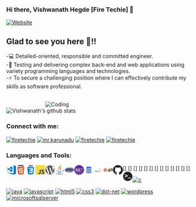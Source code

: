 ### Hi there, Vishwanath Hegde [Fire Techie] 👋

[![Website](https://firetechie.ml/wp-content/uploads/2020/07/Logo.png)](https://firetechie.ml)

## Glad to see you here 🤩!!

-💻 Detailed-oriented, responsible and committed engineer. <br>
-🎀 Testing and delivering complex back-end and web applications using variety programming languages and technologies. <br>
-⚡ To secure a challenging position where I can effectively contribute my skills as software professional. <br><br>

<img align="right" alt="Coding" width="400" src="http://www.lovelocaldesign.com/wp-content/uploads/2016/09/process-dev-banner2.gif">

![Vishwanath's github stats](https://github-readme-stats.vercel.app/api?username=firetechie)

### Connect with me:

<a href="https://linkedin.com/in/firetechie" target="_blank"><img align="center" src="https://cdn.jsdelivr.net/npm/simple-icons@3.0.1/icons/linkedin.svg" alt="firetechie" height="30" width="40" /></a>
<a href="https://instagram.com/mr.karunadu" target="_blank"><img align="center" src="https://cdn.jsdelivr.net/npm/simple-icons@3.0.1/icons/instagram.svg" alt="mr.karunadu" height="30" width="40" /></a>
<a href="https://www.facebook.com/firetechie" target="_blank"><img align="center" src="https://cdn.jsdelivr.net/npm/simple-icons@3.0.1/icons/facebook.svg" alt="firetechie" height="30" width="40" /></a>
<a href="https://www.twitter.com/firetechie" target="_blank"><img align="center" src="https://cdn.jsdelivr.net/npm/simple-icons@3.0.1/icons/twitter.svg" alt="firetechie" height="30" width="40" /></a><br />

### Languages and Tools:

[<img align="left" alt="Visual Studio Code" width="26px" src="https://raw.githubusercontent.com/github/explore/80688e429a7d4ef2fca1e82350fe8e3517d3494d/topics/visual-studio-code/visual-studio-code.png" />]
[<img align="left" alt="HTML5" width="26px" src="https://raw.githubusercontent.com/github/explore/80688e429a7d4ef2fca1e82350fe8e3517d3494d/topics/html/html.png" />]
[<img align="left" alt="CSS3" width="26px" src="https://raw.githubusercontent.com/github/explore/80688e429a7d4ef2fca1e82350fe8e3517d3494d/topics/css/css.png" />]
[<img align="left" alt="JavaScript" width="26px" src="https://raw.githubusercontent.com/github/explore/80688e429a7d4ef2fca1e82350fe8e3517d3494d/topics/javascript/javascript.png" />]
[<img align="left" alt="WordPress" width="26px" src="https://raw.githubusercontent.com/github/explore/80688e429a7d4ef2fca1e82350fe8e3517d3494d/topics/wordpress/wordpress.png" />]
[<img align="left" alt="Java" width="26px" src="https://raw.githubusercontent.com/github/explore/80688e429a7d4ef2fca1e82350fe8e3517d3494d/topics/java/java.png" />]
[<img align="left" alt="PHP" width="26px" src="https://raw.githubusercontent.com/github/explore/80688e429a7d4ef2fca1e82350fe8e3517d3494d/topics/php/php.png" />]
[<img align="left" alt=".Net" width="26px" src="https://raw.githubusercontent.com/github/explore/80688e429a7d4ef2fca1e82350fe8e3517d3494d/topics/dotnet/dotnet.png" />]
[<img align="left" alt="SQL" width="26px" src="https://raw.githubusercontent.com/github/explore/80688e429a7d4ef2fca1e82350fe8e3517d3494d/topics/sql/sql.png" />]
[<img align="left" alt="MySQL" width="26px" src="https://raw.githubusercontent.com/github/explore/80688e429a7d4ef2fca1e82350fe8e3517d3494d/topics/mysql/mysql.png" />]
[<img align="left" alt="Git" width="26px" src="https://raw.githubusercontent.com/github/explore/80688e429a7d4ef2fca1e82350fe8e3517d3494d/topics/git/git.png" />]
[<img align="left" alt="GitHub" width="26px" src="https://raw.githubusercontent.com/github/explore/78df643247d429f6cc873026c0622819ad797942/topics/github/github.png" />]
[<img align="left" alt="Terminal" width="26px" src="https://raw.githubusercontent.com/github/explore/80688e429a7d4ef2fca1e82350fe8e3517d3494d/topics/terminal/terminal.png" />]









<p align="left"> <a href="https://www.cprogramming.com/" target="_blank"> <img src='https://cdn.jsdelivr.net/npm/simple-icons@3.0.1/icons/c.svg' alt='c' height='40'></a>

[<img src='https://cdn.jsdelivr.net/npm/simple-icons@3.0.1/icons/java.svg' alt='java' height='40'>](https://www.java.com)  [<img src='https://cdn.jsdelivr.net/npm/simple-icons@3.0.1/icons/javascript.svg' alt='javascript' height='40'>](https://www.w3schools.com/js/DEFAULT.asp)  [<img src='https://cdn.jsdelivr.net/npm/simple-icons@3.0.1/icons/html5.svg' alt='html5' height='40'>](https://www.w3schools.com/html)  [<img src='https://cdn.jsdelivr.net/npm/simple-icons@3.0.1/icons/css3.svg' alt='css3' height='40'>](https://www.w3schools.com/css)  [<img src='https://cdn.jsdelivr.net/npm/simple-icons@3.0.1/icons/dot-net.svg' alt='dot-net' height='40'>](https://www.w3schools.com/asp/default.ASP)  [<img src='https://cdn.jsdelivr.net/npm/simple-icons@3.0.1/icons/wordpress.svg' alt='wordpress' height='40'>](https://wordpress.com)  [<img src='https://cdn.jsdelivr.net/npm/simple-icons@3.0.1/icons/microsoftsqlserver.svg' alt='microsoftsqlserver' height='40'>](https://docs.microsoft.com/en-us/sql/ssms/download-sql-server-management-studio-ssms?view=sql-server-ver15) 






